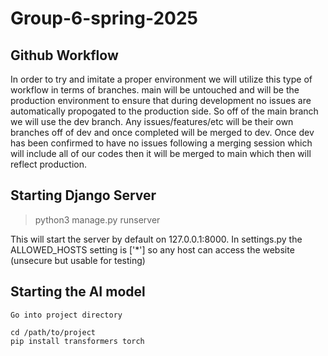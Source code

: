 # Group-6-spring-2025
## Github Workflow
In order to try and imitate a proper environment we will utilize this type of workflow in terms of branches. main will be untouched and will be the production environment to ensure that during development no issues are automatically propogated to the production side. So off of the main branch we will use the dev branch. Any issues/features/etc will be their own branches off of dev and once completed will be merged to dev. Once dev has been confirmed to have no issues following a merging session which will include all of our codes then it will be merged to main which then will reflect production.  
## Starting Django Server
> python3 manage.py runserver

This will start the server by default on 127.0.0.1:8000.
In settings.py the ALLOWED_HOSTS setting is ['*'] so any host can access the website (unsecure but usable for testing)



## Starting the AI model
    Go into project directory

    cd /path/to/project
    pip install transformers torch
